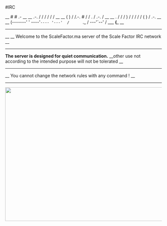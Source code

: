 
#IRC 

__         # #                      .-                                  __
__          .-.    /      /         /  /          /           /          __
__         (  )   /      /.-.  #   /  /      .   /    .-.    /           __
__   .       /   /     /    ) /   /  /      /   /    (   )  /       .-.  __
__  (-------'   ' ----'`---- '---'  /      `._ /  ---'`--' / ___ __(___  __
__                                                                       __
__
__  Welcome to the ScaleFactor.ma server of the Scale Factor IRC network __
____
__The server is designed for quiet communication.__
__other use not according to the intended purpose will not be tolerated __
____
__  You cannot change the network rules with any command ! __
____
<p align="center">
	<img  src="./res/7yy7yc2.jpg"  width="785" height="430" />
</p>

